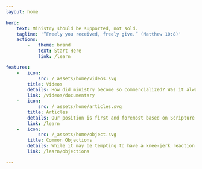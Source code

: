 ```yaml
---
layout: home

hero:
    text: Ministry should be supported, not sold.
    tagline: '“Freely you received, freely give.” (Matthew 10:8)'
    actions:
        -   theme: brand
            text: Start Here
            link: /learn

features:
    -   icon:
            src: /_assets/home/videos.svg
        title: Videos
        details: How did ministry become so commercialized? Was it always like this? Is there a good alternative?
        link: /videos/documentary
    -   icon:
            src: /_assets/home/articles.svg
        title: Articles
        details: Our position is first and foremost based on Scripture.
        link: /learn
    -   icon:
            src: /_assets/home/object.svg
        title: Common Objections
        details: While it may be tempting to have a knee-jerk reaction to this topic, we encourage you to carefully consider what Scripture has to say.
        link: /learn/objections

---
```

